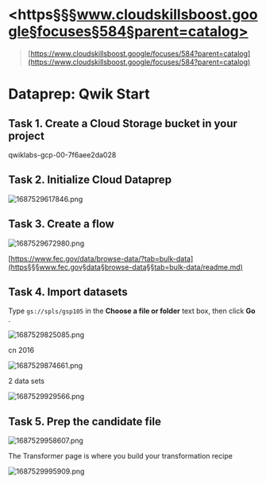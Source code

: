 # <https§§§www.cloudskillsboost.google§focuses§584§parent=catalog>

> [https://www.cloudskillsboost.google/focuses/584?parent=catalog](https://www.cloudskillsboost.google/focuses/584?parent=catalog)


# Dataprep: Qwik Start


## Task 1. Create a Cloud Storage bucket in your project

qwiklabs-gcp-00-7f6aee2da028


## Task 2. Initialize Cloud Dataprep

 ![1687529617846.png](./1687529617846.png)


## Task 3. Create a flow


 ![1687529672980.png](./1687529672980.png)


[https://www.fec.gov/data/browse-data/?tab=bulk-data](https§§§www.fec.gov§data§browse-data§§tab=bulk-data/readme.md)




## Task 4. Import datasets


Type `gs://spls/gsp105` in the **Choose a file or folder** text box, then click  **Go** .

 ![1687529825085.png](./1687529825085.png)



cn 2016

 ![1687529874661.png](./1687529874661.png)

2 data sets

 ![1687529929566.png](./1687529929566.png)




## Task 5. Prep the candidate file

 ![1687529958607.png](./1687529958607.png)


The Transformer page is where you build your transformation recipe



 ![1687529995909.png](./1687529995909.png)
